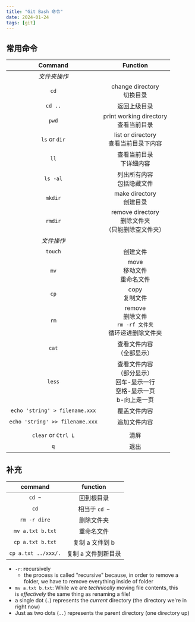 ```yaml
---
title: "Git Bash 命令"
date: 2024-01-24
tags: [git]
---
```

## 常用命令

| Command | Function |
| :--: | :--: |
| *文件夹操作* |  |
| `cd` | change directory<br>切换目录 |
| `cd ..` | 返回上级目录 |
| `pwd` | print working directory<br>查看当前目录 |
| `ls` or `dir` | list or directory<br>查看当前目录下内容 |
| `ll` | 查看当前目录<br>下详细内容 |
| `ls -al` | 列出所有内容<br>包括隐藏文件 |
| `mkdir` | make directory<br>创建目录 |
| `rmdir` | remove directory<br>删除文件夹<br>（只能删除空文件夹） |
| *文件操作* |  |
| `touch` | 创建文件 |
| `mv` | move<br>移动文件<br>重命名文件 |
| `cp` | copy<br>复制文件 |
| `rm` | remove<br>删除文件<br>`rm -rf 文件夹`<br>循环递进删除文件夹 |
| `cat` | 查看文件内容<br>（全部显示） |
| `less` | 查看文件内容<br>（部分显示）<br>回车-显示一行<br>空格-显示一页<br>b-向上走一页 |
| `echo 'string' > filename.xxx` | 覆盖文件内容 |
| `echo 'string' >> filename.xxx` | 追加文件内容 |
|  |  |
| `clear` or `Ctrl L` | 清屏 |
| `q` | 退出 |

## 补充

| command | function |
| :--: | :--: |
| `cd ~` | 回到根目录 |
| `cd` | 相当于 `cd ~` |
| `rm -r dire` | 删除文件夹 |
| `mv a.txt b.txt` | 重命名文件 |
| `cp a.txt b.txt` | 复制 a 文件到 b |
| `cp a.txt ../xxx/.` | 复制 a 文件到新目录 |
- `-r`: **r**ecursively
	- the process is called "recursive" because, in order to remove a folder, we have to remove everything inside of folder
- `mv a.txt b.txt`: While we are _technically_ moving file contents, this is _effectively_ the same thing as renaming a file!
- a single dot (`.`) represents the _current_ directory (the directory we're in right now)
- Just as two dots (`..`) represents the parent directory (one directory up)
